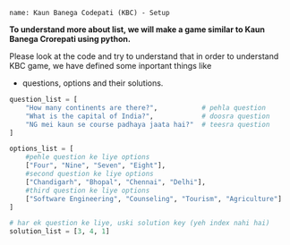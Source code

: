 ```ngMeta
name: Kaun Banega Codepati (KBC) - Setup
```

**To understand more about list, we will make a game similar to Kaun Banega Crorepati using python.** 

Please look at the code and try to understand that in order to understand KBC game, we have defined some inportant things like
- questions, options and their  solutions.

```python
question_list = [
	"How many continents are there?",  			# pehla question
	"What is the capital of India?",			# doosra question
	"NG mei kaun se course padhaya jaata hai?"	# teesra question
]

options_list = [
	#pehle question ke liye options
	["Four", "Nine", "Seven", "Eight"],
	#second question ke liye options
	["Chandigarh", "Bhopal", "Chennai", "Delhi"],
	#third question ke liye options
	["Software Engineering", "Counseling", "Tourism", "Agriculture"]
]

# har ek question ke liye, uski solution key (yeh index nahi hai)
solution_list = [3, 4, 1]
```